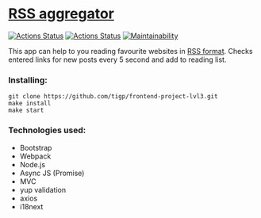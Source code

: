 # [RSS aggregator](https://rss-app-tawny.vercel.app/)

[![Actions Status](https://github.com/tigp/frontend-project-lvl2/workflows/hexlet-check/badge.svg)](https://github.com/tigp/frontend-project-lvl3/actions)
[![Actions Status](https://github.com/tigp/frontend-project-lvl2/workflows/linter/badge.svg)](https://github.com/tigp/frontend-project-lvl2/actions)
[![Maintainability](https://api.codeclimate.com/v1/badges/78868d510459953ea872/maintainability)](https://codeclimate.com/github/tigp/frontend-project-lvl3/maintainability)

This app can help to you reading favourite websites in [RSS format](https://en.wikipedia.org/wiki/RSS).
Checks entered links for new posts every 5 second and add to reading list.

### Installing:
```
git clone https://github.com/tigp/frontend-project-lvl3.git
make install
make start
```

### **Technologies used**:
- Bootstrap
- Webpack
- Node.js
- Async JS (Promise)
- MVC
- yup validation
- axios
- i18next